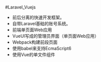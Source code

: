 #Laravel_Vuejs

- 前后分离的快速开发框架。 
- 自带Laravel基础的账号系统。
- 前端单页面Web应用
- VueUI写成的管理员界面（单页面Web应用）
- Webpack构建前段页面
- 使用babel来支持EcmaScript6
- 使用Vue的单文件组件